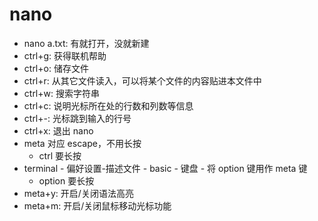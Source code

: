# nano
- nano a.txt: 有就打开，没就新建
- ctrl+g: 获得联机帮助
- ctrl+o: 储存文件
- ctrl+r: 从其它文件读入，可以将某个文件的内容贴进本文件中
- ctrl+w: 搜索字符串
- ctrl+c: 说明光标所在处的行数和列数等信息
- ctrl+-: 光标跳到输入的行号
- ctrl+x: 退出 nano
- meta 对应 escape，不用长按
    - ctrl 要长按
- terminal - 偏好设置-描述文件 - basic - 键盘 - 将 option 键用作 meta 键
    - option 要长按
- meta+y: 开启/关闭语法高亮
- meta+m: 开启/关闭鼠标移动光标功能